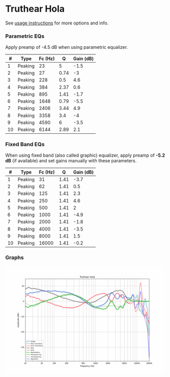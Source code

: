 # Truthear Hola
See [usage instructions](https://github.com/jaakkopasanen/AutoEq#usage) for more options and info.

### Parametric EQs
Apply preamp of -4.5 dB when using parametric equalizer.

|   # | Type    |   Fc (Hz) |    Q |   Gain (dB) |
|-----|---------|-----------|------|-------------|
|   1 | Peaking |        23 | 5    |        -1.5 |
|   2 | Peaking |        27 | 0.74 |        -3   |
|   3 | Peaking |       228 | 0.5  |         4.6 |
|   4 | Peaking |       384 | 2.37 |         0.6 |
|   5 | Peaking |       895 | 1.41 |        -1.7 |
|   6 | Peaking |      1648 | 0.79 |        -5.5 |
|   7 | Peaking |      2406 | 3.44 |         4.9 |
|   8 | Peaking |      3358 | 3.4  |        -4   |
|   9 | Peaking |      4590 | 6    |        -3.5 |
|  10 | Peaking |      6144 | 2.89 |         2.1 |

### Fixed Band EQs
When using fixed band (also called graphic) equalizer, apply preamp of **-5.2 dB** (if available) and set gains manually with these parameters.

|   # | Type    |   Fc (Hz) |    Q |   Gain (dB) |
|-----|---------|-----------|------|-------------|
|   1 | Peaking |        31 | 1.41 |        -3.7 |
|   2 | Peaking |        62 | 1.41 |         0.5 |
|   3 | Peaking |       125 | 1.41 |         2.3 |
|   4 | Peaking |       250 | 1.41 |         4.6 |
|   5 | Peaking |       500 | 1.41 |         2   |
|   6 | Peaking |      1000 | 1.41 |        -4.9 |
|   7 | Peaking |      2000 | 1.41 |        -1.8 |
|   8 | Peaking |      4000 | 1.41 |        -3.5 |
|   9 | Peaking |      8000 | 1.41 |         1.5 |
|  10 | Peaking |     16000 | 1.41 |        -0.2 |

### Graphs
![](./Truthear%20Hola.png)

